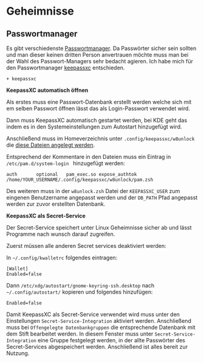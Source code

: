 # Geheimnisse

## Passwortmanager

Es gibt verschiedenste [Passwortmanager](https://wiki.archlinux.org/index.php/List_of_applications/Security#Password_managers). Da Passwörter sicher sein sollten und man dieser keinen dritten Person anvertrauen möchte muss man bei der Wahl des Passwort-Managers sehr bedacht agieren. Ich habe mich für den Passwortmanager [keepassxc](https://wiki.archlinux.org/index.php/KeePass) entschieden.


    + keepassxc

**KeepassXC automatisch öffnen**

Als erstes muss eine Passwort-Datenbank erstellt werden welche sich mit em selben Passwort öffnen lässt das als Login-Passwort verwendet wird.

Dann muss KeepassXC automatisch gestartet werden, bei KDE geht das indem es in den Systemeinstellungen zum Autostart hinzugefügt wird. 

Anschließend muss im Homeverzeichnis unter `.config/keepassxc/w8unlock` die [diese Dateien angelegt werden](https://github.com/marzzzello/dotfiles/tree/master/.config/keepassxc/w8unlock). 

Entsprechend der Kommentare in den Dateien muss ein Eintrag in `/etc/pam.d/system-login ` hinzugefügt werden:

    auth       optional   pam_exec.so expose_authtok /home/YOUR_USERNAME/.config/keepassxc/w8unlock/pam.zsh

Des weiteren muss in der `w8unlock.zsh` Datei der `KEEPASSXC_USER` zum eingenen Benutzername angepasst werden und der `DB_PATH` Pfad angepasst werden zur zuvor erstellten Datenbank.

**KeepassXC als Secret-Service**

Der Secret-Service speichert unter Linux Geheimnisse sicher ab und lässt Programme nach wunsch darauf zugreifen. 


Zuerst müssen alle anderen Secret services deaktiviert werden:

In `~/.config/kwalletrc` folgendes eintragen:

    [Wallet]
    Enabled=false


Dann `/etc/xdg/autostart/gnome-keyring-ssh.desktop` nach `~/.config/autostart/` kopieren und folgendes hinzufügen:

    Enabled=false


Damit KeepassXC als Secret-Service verwendet wird muss unter den Einstellungen `Secret-Service-Integration` aktiviert werden.  Anschließend muss bei `Offengelegte Datenbankgruppen` die entsprechende Datenbank mit dem Stift bearbeitet werden.  In diesem Fenster muss unter  `Secret-Service-Integration`  eine Gruppe festgelegt werden, in der allte Passwörter des Secret-Services abgespeichert werden. Anschließend ist alles bereit zur Nutzung. 


